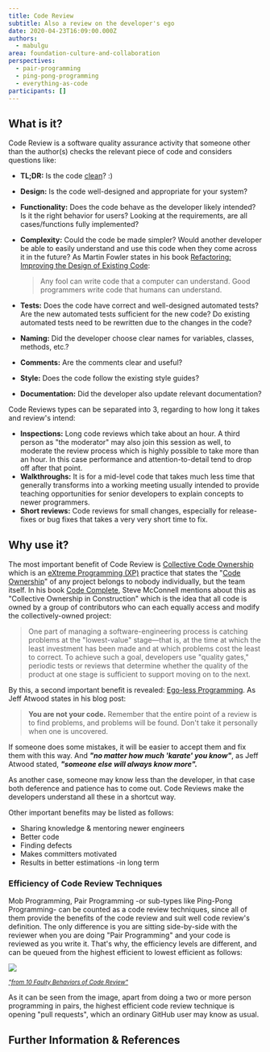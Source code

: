 ```yaml
---
title: Code Review
subtitle: Also a review on the developer's ego
date: 2020-04-23T16:09:00.000Z
authors:
  - mabulgu
area: foundation-culture-and-collaboration
perspectives:
  - pair-programming
  - ping-pong-programming
  - everything-as-code
participants: []
---
```

## What is it?

Code Review is a software quality assurance activity that someone other than the author(s) checks the relevant piece of code and considers questions like:

* **TL;DR:** Is the code [clean](https://learning.oreilly.com/library/view/clean-code/9780136083238/)? :)
* **Design:** Is the code well-designed and appropriate for your system?
* **Functionality:** Does the code behave as the developer likely intended? Is it the right behavior for users? Looking at the requirements, are all cases/functions fully implemented?
* **Complexity:** Could the code be made simpler? Would another developer be able to easily understand and use this code when they come across it in the future? As Martin Fowler states in his book [Refactoring: Improving the Design of Existing Code](https://learning.oreilly.com/library/view/refactoring-improving-the/9780134757681/):

  > Any fool can write code that a computer can understand. Good programmers write code that humans can understand.
* **Tests:** Does the code have correct and well-designed automated tests? Are the new automated tests sufficient for the new code? Do existing automated tests need to be rewritten due to the changes in the code?
* **Naming:** Did the developer choose clear names for variables, classes, methods, etc.?
* **Comments:** Are the comments clear and useful?
* **Style:** Does the code follow the existing style guides?
* **Documentation:** Did the developer also update relevant documentation?

Code Reviews types can be separated into 3, regarding to how long it takes and review's intend:

* **Inspections:** Long code reviews which take about an hour. A third person as "the moderator" may also join this session as well, to moderate the review process which is highly possible to take more than an hour. In this case performance and attention-to-detail tend to drop off after that point.
* **Walkthroughs:** It is for a mid-level code that takes much less time that generally transforms into a working meeting usually intended to provide teaching opportunities for senior developers to explain concepts to newer programmers.
* **Short reviews:** Code reviews for small changes, especially for release-fixes or bug fixes that takes a very very short time to fix.

## Why use it?

The most important benefit of Code Review is [Collective Code Ownership](https://wiki.c2.com/?CollectiveCodeOwnership) which is an [eXtreme Programming (XP)](http://www.extremeprogramming.org/) practice that states the "[Code Ownership](https://martinfowler.com/bliki/CodeOwnership.html)" of any project belongs to nobody individually, but the team itself[](https://martinfowler.com/bliki/CodeOwnership.html). In his book [Code Complete](https://learning.oreilly.com/library/view/code-complete-second/0735619670/), Steve McConnell mentions about this as "Collective Ownership in Construction" which is the idea that all code is owned by a group of contributors who can each equally access and modify the collectively-owned project:

> One part of managing a software-engineering process is catching problems at the "lowest-value" stage—that is, at the time at which the least investment has been made and at which problems cost the least to correct. To achieve such a goal, developers use "quality gates," periodic tests or reviews that determine whether the quality of the product at one stage is sufficient to support moving on to the next.

By this, a second important benefit is revealed: [Ego-less Programming](https://blog.codinghorror.com/the-ten-commandments-of-egoless-programming/). As Jeff Atwood states in his blog post:

> **You are not your code.** Remember that the entire point of a review is to find problems, and problems will be found. Don't take it personally when one is uncovered.

If someone does some mistakes, it will be easier to accept them and fix them with this way. And ***"no matter how much 'karate' you know"***, as Jeff Atwood stated, ***"someone else will always know more".*** 

As another case, someone may know less than the developer, in that case both deference and patience has to come out. Code Reviews make the developers understand all these in a shortcut way. 

Other important benefits may be listed as follows:

* Sharing knowledge & mentoring newer engineers
* Better code
* Finding defects
* Makes committers motivated
* Results in better estimations -in long term

### Efficiency of Code Review Techniques

Mob Programming, Pair Programming -or sub-types like Ping-Pong Programming- can be counted as a code review techniques, since all of them provide the benefits of the code review and suit well code review's definition. The only difference is you are sitting side-by-side with the reviewer when you are doing "Pair Programming" and your code is reviewed as you write it. That's why, the efficiency levels are different, and can be queued from the highest efficient to lowest efficient as follows:

![](/images/code_review_efficency.png)

<sup>*["from 10 Faulty Behaviors of Code Review"](https://speakerdeck.com/lemiorhan/10-faulty-behaviors-of-code-review?slide=7)*</sup>

As it can be seen from the image, apart from doing a two or more person programming in pairs, the highest efficient code review technique is opening "pull requests", which an ordinary GitHub user may know as usual.

## Further Information & References